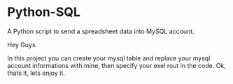 # Python-SQL
A Python script to send a spreadsheet data into MySQL account.


Hey Guys

In this project you can create your mysql table and 
replace your mysql account informations with mine, then 
specify your exel rout in the code.
Ok, thats it, lets enjoy it.
